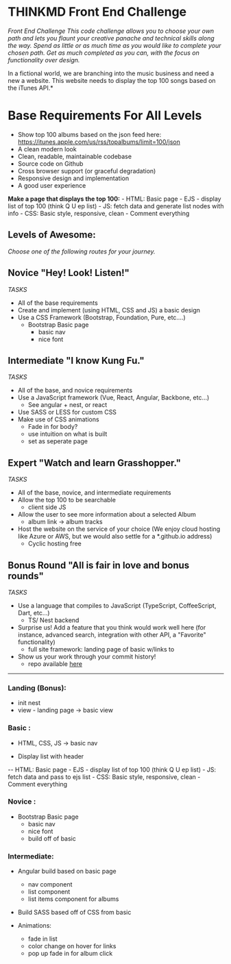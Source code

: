 # **THINKMD Front End Challenge**
*Front End Challenge This code challenge allows you to choose your own path and lets you flaunt your creative panache and technical skills along the way. Spend as little or as much time as you would like to complete your chosen path. Get as much completed as you can, with the focus on functionality over design.*

In a fictional world, we are branching into the music business and need a new a website. This website needs to display the top 100 songs based on the iTunes API.*

# **Base Requirements For All Levels**
- Show top 100 albums based on the json feed here: https://itunes.apple.com/us/rss/topalbums/limit=100/json 
- A clean modern look 
- Clean, readable, maintainable codebase 
- Source code on Github 
- Cross browser support (or graceful degradation) 
- Responsive design and implementation 
- A good user experience 

**Make a page that displays the top 100:**
    - HTML: Basic page - EJS - display list of top 100 (think Q U ep list)
    - JS: fetch data and generate list nodes with info
    - CSS: Basic style, responsive, clean 
    - Comment everything

## Levels of Awesome:


*Choose one of the following routes for your journey.*

## **Novice "Hey! Look! Listen!"**
*TASKS*

- All of the base requirements 
- Create and implement (using HTML, CSS and JS) a basic design 
- Use a CSS Framework (Bootstrap, Foundation, Pure, etc.…)
    - Bootstrap Basic page
        - basic nav
        - nice font

## **Intermediate "I know Kung Fu."**
*TASKS*

- All of the base, and novice requirements 
- Use a JavaScript framework (Vue, React, Angular, Backbone, etc...) 
    - See angular + nest, or react
- Use SASS or LESS for custom CSS 
- Make use of CSS animations
    - Fade in for body? 
    - use intuition on what is built
    - set as seperate page

## **Expert "Watch and learn Grasshopper."**
*TASKS*

- All of the base, novice, and intermediate requirements 
- Allow the top 100 to be searchable 
    - client side JS 
- Allow the user to see more information about a selected Album 
    - album link -> album tracks 
- Host the website on the service of your choice (We enjoy cloud hosting like Azure or AWS, but we would also settle for a *.github.io address)
    - Cyclic hosting free

## **Bonus Round "All is fair in love and bonus rounds"**
*TASKS*

- Use a language that compiles to JavaScript (TypeScript, CoffeeScript, Dart, etc...) 
    - TS/ Nest backend
- Surprise us! Add a feature that you think would work well here (for instance, advanced search, integration with other API, a "Favorite" functionality) 
    - full site framework: landing page of basic w/links to 
- Show us your work through your commit history!
    - repo available [here](https://github.com/bumpylumps/top-100-thinkMD)



---
### Landing (Bonus): 
- init nest
- view - landing page -> basic view


### Basic : 
- HTML, CSS, JS ->  basic nav

- Display list with header

 -- HTML: Basic page - EJS - display list of top 100 (think Q U ep list)
    - JS: fetch data and pass to ejs list
    - CSS: Basic style, responsive, clean 
    - Comment everything

### Novice :
-  Bootstrap Basic page
    - basic nav
    - nice font
    - build off of basic 

### Intermediate: 
- Angular build based on basic page
    -  nav component
    -  list component
    -  list items component for albums

- Build SASS based off of CSS from basic
- Animations: 
    - fade in list
    - color change on hover for links
    - pop up fade in for album click
